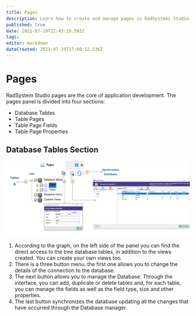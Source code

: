 ```yaml
---
title: Pages
description: Learn how to create and manage pages in RadSystems Studio
published: true
date: 2021-07-29T22:43:19.593Z
tags: 
editor: markdown
dateCreated: 2021-07-29T17:08:12.536Z
---
```


# Pages
RadSystem Studio pages are the core of application development. The pages panel is divided into four sections:
* Database Tables
* Table Pages
* Table Page Fields
* Table Page Properties
## Database Tables Section
![pages-windows.png](/pages/pages-windows.png)
1. According to the graph, on the left side of the panel you can find the direct access to the tree database tables, in addition to the views created. You can create your own views too.
2. There is a three button menu. the first one allows you to change the details of the connection to the database.
3. The next button allows you to manage the Database. Through the interface, you can add, duplicate or delete tables and, for each table, you can manage the fields as well as the field type, size and other properties.
4. The last button synchronizes the database updating all the changes that have occurred through the Database manager.

